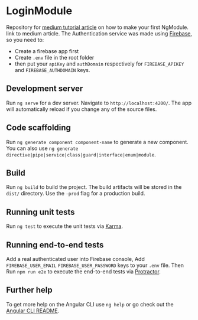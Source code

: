 # LoginModule

Repository for [medium tutorial article](https://medium.com/@meksof/why-using-ngmodule-in-your-angular-2-application-is-always-a-best-practice-5e72d39ead47) on how to make your first NgModule. link to medium article.
The Authentication service was made using [Firebase](https://console.firebase.google.com/), so you need to:

- Create a firebase app first
- Create `.env` file in the root folder
- then put your `apiKey` and `authDomain` respectively for `FIREBASE_APIKEY` and `FIREBASE_AUTHDOMAIN` keys.

## Development server

Run `ng serve` for a dev server. Navigate to `http://localhost:4200/`. The app will automatically reload if you change any of the source files.

## Code scaffolding

Run `ng generate component component-name` to generate a new component. You can also use `ng generate directive|pipe|service|class|guard|interface|enum|module`.

## Build

Run `ng build` to build the project. The build artifacts will be stored in the `dist/` directory. Use the `-prod` flag for a production build.

## Running unit tests

Run `ng test` to execute the unit tests via [Karma](https://karma-runner.github.io).

## Running end-to-end tests

Add a real authenticated user into Firebase console,
Add `FIREBASE_USER_EMAIL` `FIREBASE_USER_PASSWORD` keys to your `.env` file.
Then Run `npm run e2e` to execute the end-to-end tests via [Protractor](http://www.protractortest.org/).

## Further help

To get more help on the Angular CLI use `ng help` or go check out the [Angular CLI README](https://github.com/angular/angular-cli/blob/master/README.md).
